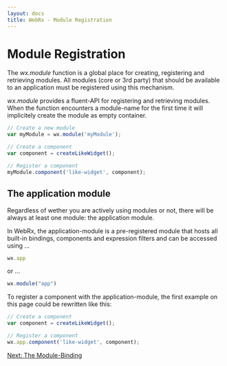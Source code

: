 ```yaml
---
layout: docs
title: WebRx - Module Registration
---
```

# Module Registration

The *wx.module* function is a global place for creating, registering and retrieving modules. All modules (core or 3rd party) that should be 
available to an application must be registered using this mechanism.

*wx.module* provides a fluent-API for registering and retrieving modules. When the function encounters a module-name for the first time
it will implicitely create the module as empty container.

```javascript
// Create a new module
var myModule = wx.module('myModule');

// Create a component
var component = createLikeWidget();

// Register a component
myModule.component('like-widget', component);
```


## The application module

Regardless of wether you are actively using modules or not, there will be always at least one module: the application module.

In WebRx, the application-module is a pre-registered module that hosts all built-in bindings, components and expression filters
and can be accessed using ...

```javascript
wx.app
```

or ...

```javascript
wx.module("app")
```

To register a component with the application-module, the first example on this page could be rewritten like this:

```javascript
// Create a component
var component = createLikeWidget();

// Register a component
wx.app.component('like-widget', component);
```

<a class="next-topic" href="/docs/module-binding.html#start">Next: The Module-Binding</a>